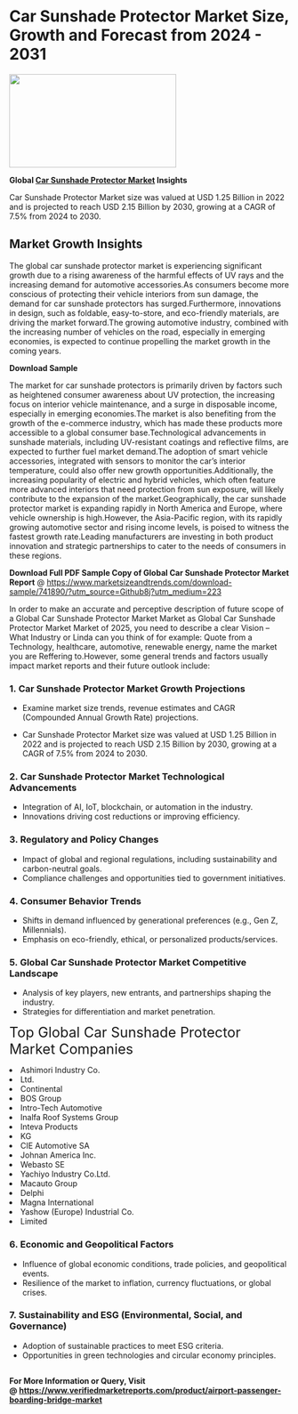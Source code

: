 <H1>Car Sunshade Protector Market Size, Growth and Forecast from 2024 - 2031</H1><img class="aligncenter size-medium wp-image-584254" src="https://thirdeyenews.in/wp-content/uploads/2024/09/Global-Market-Research-300x168.jpeg" alt="" width="300" height="168" /><p><strong>Global&nbsp;<a href="https://www.marketsizeandtrends.com/download-sample/741890/?utm_source=Github8j?utm_medium=223">Car Sunshade Protector Market</a> Insights</strong></p><p>Car Sunshade Protector Market size was valued at USD 1.25 Billion in 2022 and is projected to reach USD 2.15 Billion by 2030, growing at a CAGR of 7.5% from 2024 to 2030.</p><p><h2>Market Growth Insights</h2> <p>The global car sunshade protector market is experiencing significant growth due to a rising awareness of the harmful effects of UV rays and the increasing demand for automotive accessories.As consumers become more conscious of protecting their vehicle interiors from sun damage, the demand for car sunshade protectors has surged.Furthermore, innovations in design, such as foldable, easy-to-store, and eco-friendly materials, are driving the market forward.The growing automotive industry, combined with the increasing number of vehicles on the road, especially in emerging economies, is expected to continue propelling the market growth in the coming years.</p> <p><strong>Download Sample</strong></p> <p>The market for car sunshade protectors is primarily driven by factors such as heightened consumer awareness about UV protection, the increasing focus on interior vehicle maintenance, and a surge in disposable income, especially in emerging economies.The market is also benefiting from the growth of the e-commerce industry, which has made these products more accessible to a global consumer base.Technological advancements in sunshade materials, including UV-resistant coatings and reflective films, are expected to further fuel market demand.The adoption of smart vehicle accessories, integrated with sensors to monitor the car’s interior temperature, could also offer new growth opportunities.Additionally, the increasing popularity of electric and hybrid vehicles, which often feature more advanced interiors that need protection from sun exposure, will likely contribute to the expansion of the market.Geographically, the car sunshade protector market is expanding rapidly in North America and Europe, where vehicle ownership is high.However, the Asia-Pacific region, with its rapidly growing automotive sector and rising income levels, is poised to witness the fastest growth rate.Leading manufacturers are investing in both product innovation and strategic partnerships to cater to the needs of consumers in these regions.<p><span class=""><strong>Download Full PDF Sample Copy of Global Car Sunshade Protector Market Report</strong> @ <a href="https://www.marketsizeandtrends.com/download-sample/741890/?utm_source=Github8j?utm_medium=223" target="_blank">https://www.marketsizeandtrends.com/download-sample/741890/?utm_source=Github8j?utm_medium=223</a></span></p><p>In order to make an accurate and perceptive description of future scope of a Global&nbsp;Car Sunshade Protector Market Market as Global&nbsp;Car Sunshade Protector Market Market of 2025, you need to describe a clear Vision &ndash; What Industry or Linda can you think of for example: Quote from a Technology, healthcare, automotive, renewable energy, name the market you are Reffering to.However, some general trends and factors usually impact market reports and their future outlook include:</p><h3>1.&nbsp;<strong>Car Sunshade Protector Market Growth Projections</strong></h3><ul><li>Examine market size trends, revenue estimates and CAGR (Compounded Annual Growth Rate) projections.</li><li><p>Car Sunshade Protector Market size was valued at USD 1.25 Billion in 2022 and is projected to reach USD 2.15 Billion by 2030, growing at a CAGR of 7.5% from 2024 to 2030.</p></li></ul><h3>2.&nbsp;<strong>Car Sunshade Protector Market Technological Advancements</strong></h3><ul><li>Integration of AI, IoT, blockchain, or automation in the industry.</li><li>Innovations driving cost reductions or improving efficiency.</li></ul><h3>3.&nbsp;<strong>Regulatory and Policy Changes</strong></h3><ul><li>Impact of global and regional regulations, including sustainability and carbon-neutral goals.</li><li>Compliance challenges and opportunities tied to government initiatives.</li></ul><h3>4.&nbsp;<strong>Consumer Behavior Trends</strong></h3><ul><li>Shifts in demand influenced by generational preferences (e.g., Gen Z, Millennials).</li><li>Emphasis on eco-friendly, ethical, or personalized products/services.</li></ul><h3>5.&nbsp;<strong>Global Car Sunshade Protector Market Competitive Landscape</strong></h3><ul><li>Analysis of key players, new entrants, and partnerships shaping the industry.</li><li>Strategies for differentiation and market penetration.</li></ul><p data-pm-slice="1 1 []"><span style="color: inherit; font-family: inherit; font-size: 25px;">Top Global Car Sunshade Protector Market Companies</span></p><div class="" data-test-id=""><p><li>Ashimori Industry Co.</li><li> Ltd.</li><li> Continental</li><li> BOS Group</li><li> Intro-Tech Automotive</li><li> Inalfa Roof Systems Group</li><li> Inteva Products</li><li> KG</li><li> CIE Automotive SA</li><li> Johnan America Inc.</li><li> Webasto SE</li><li> Yachiyo Industry Co.Ltd.</li><li> Macauto Group</li><li> Delphi</li><li> Magna International</li><li> Yashow (Europe) Industrial Co.</li><li>Limited</li></p></div><h3>6.&nbsp;<strong>Economic and Geopolitical Factors</strong></h3><ul><li>Influence of global economic conditions, trade policies, and geopolitical events.</li><li>Resilience of the market to inflation, currency fluctuations, or global crises.</li></ul><h3>7.&nbsp;<strong>Sustainability and ESG (Environmental, Social, and Governance)</strong></h3><ul><li>Adoption of sustainable practices to meet ESG criteria.</li><li>Opportunities in green technologies and circular economy principles.</li></ul><h2><strong style="font-size: 14px;">For More Information or Query, Visit @&nbsp;</strong><a style="background-color: #ffffff; font-size: 14px;" href="https://www.marketsizeandtrends.com/report/car-sunshade-protector-market/" target="_blank">https://www.verifiedmarketreports.com/product/airport-passenger-boarding-bridge-market</a></h2>